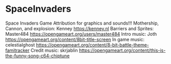# SpaceInvaders
Space Invaders Game
Attribution for graphics and sounds!!! Mothership, Cannon, and explosion: Kenney https://kenney.nl Barriers and Sprites: Master484 https://opengameart.org/users/master484 Intro music: Joth https://opengameart.org/content/8bit-title-screen In game music: celestialghost https://opengameart.org/content/8-bit-battle-theme-famitracker Credit music: skrjablin https://opengameart.org/content/this-is-the-funny-song-c64-chiptune
